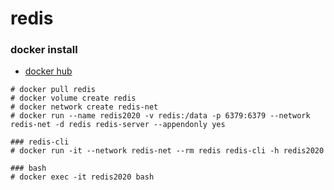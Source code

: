 # redis

### docker install

* [docker hub](https://hub.docker.com/_/redis/)

```text
# docker pull redis
# docker volume create redis
# docker network create redis-net
# docker run --name redis2020 -v redis:/data -p 6379:6379 --network redis-net -d redis redis-server --appendonly yes

### redis-cli
# docker run -it --network redis-net --rm redis redis-cli -h redis2020

### bash
# docker exec -it redis2020 bash
```

